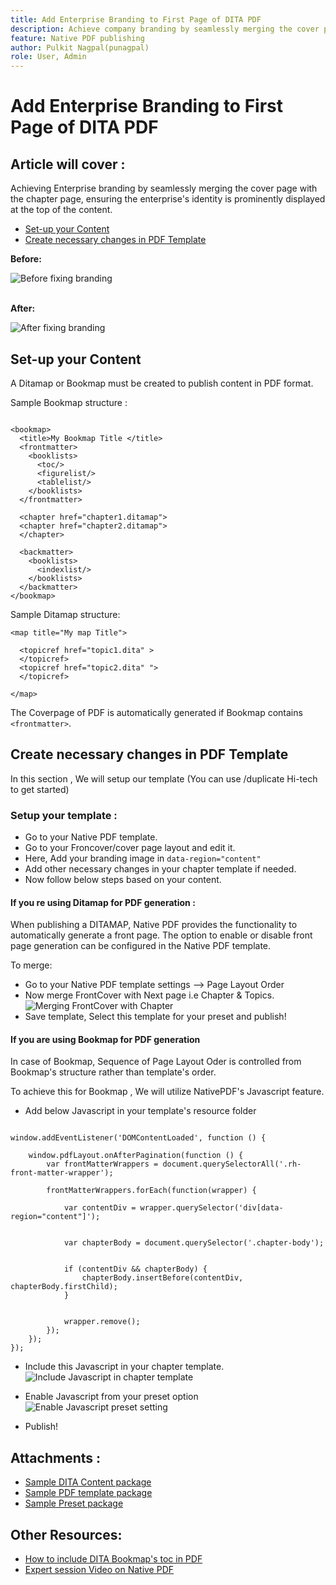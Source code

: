 ```yaml
---
title: Add Enterprise Branding to First Page of DITA PDF
description: Achieve company branding by seamlessly merging the cover page with the chapter page, ensuring the enterprise's identity is prominently displayed at the top of the content.
feature: Native PDF publishing
author: Pulkit Nagpal(punagpal)
role: User, Admin
---
```

# Add Enterprise Branding to First Page of DITA PDF

## Article will cover : 

Achieving Enterprise branding by seamlessly merging the cover page with the chapter page, ensuring the enterprise's identity is prominently displayed at the top of the content.

-   [Set-up your Content](#set-up-your-content)
-   [Create necessary changes in PDF  Template](#create-necessary-changes-in-pdf-template)

**Before:**

![Before fixing branding](../assets/publishing/branding-image1.png)
<br>
<br>

**After:**

![After fixing branding](../assets/publishing/branding-image2.png)

## Set-up your Content

A Ditamap or Bookmap must be created to publish content in PDF format.

Sample Bookmap structure :

```

<bookmap>
  <title>My Bookmap Title </title>
  <frontmatter>
    <booklists>
      <toc/>
      <figurelist/>
      <tablelist/>
    </booklists>
  </frontmatter>

  <chapter href="chapter1.ditamap">
  <chapter href="chapter2.ditamap">
  </chapter>

  <backmatter>
    <booklists>
      <indexlist/>
    </booklists>
  </backmatter>
</bookmap>

```

Sample Ditamap structure:

```
<map title="My map Title">

  <topicref href="topic1.dita" >
  </topicref>
  <topicref href="topic2.dita" ">
  </topicref>
  
</map>

```

The Coverpage of PDF is  automatically generated if Bookmap contains `<frontmatter>`.


## Create necessary changes in PDF Template

In this section , We will setup our template (You can use /duplicate Hi-tech to get started)

### Setup your template :

- Go to your Native PDF template.
- Go to your Froncover/cover page layout and edit it.
- Here, Add your branding image  in `data-region="content"`
- Add other necessary changes in your chapter template if needed.
- Now follow below steps based on your content.


#### If you re using Ditamap for PDF generation :

When publishing a DITAMAP, Native PDF provides the functionality to automatically generate a front page. The option to enable or disable front page generation can be configured in the Native PDF template.

To merge:
- Go to your Native PDF template settings --> Page Layout Order
- Now merge FrontCover with Next page i.e Chapter & Topics.
![Merging FrontCover with Chapter](../assets/publishing/branding-image3.png)
- Save template, Select this template for your preset and publish!


#### If you are using Bookmap for PDF generation 

In case of Bookmap, Sequence of Page Layout Oder is controlled from Bookmap's  structure rather than template's order.

To achieve this for Bookmap , We will utilize NativePDF's Javascript feature.

-  Add below Javascript in your template's resource folder 

```

window.addEventListener('DOMContentLoaded', function () {

    window.pdfLayout.onAfterPagination(function () {
        var frontMatterWrappers = document.querySelectorAll('.rh-front-matter-wrapper');

        frontMatterWrappers.forEach(function(wrapper) {
         
            var contentDiv = wrapper.querySelector('div[data-region="content"]');

      
            var chapterBody = document.querySelector('.chapter-body');

        
            if (contentDiv && chapterBody) {
                chapterBody.insertBefore(contentDiv, chapterBody.firstChild);
            }

           
            wrapper.remove();
        });
    });
});

```

- Include this Javascript in your chapter template.
![Include Javascript in chapter template ](../assets/publishing/branding-image4.png)

- Enable Javascript from your preset option
![Enable Javascript preset setting](../assets/publishing/branding-image5.png)

- Publish!

## Attachments :

- [Sample DITA Content package](../assets/publishing/Sample-content-package.zip)
- [Sample PDF template package](../assets/publishing/NativePDF_DemoTemplate.zip)
- [Sample Preset package](../assets/publishing/Preset_Package.zip)


## Other Resources:

- [How to include DITA Bookmap's toc in PDF](./how-to-include-bookmap-toc-in-pdf-publishing.md)
- [Expert session Video on Native PDF](../../expert-sessions/native-pdf-publishing-eamples-part1-june2023.md)

